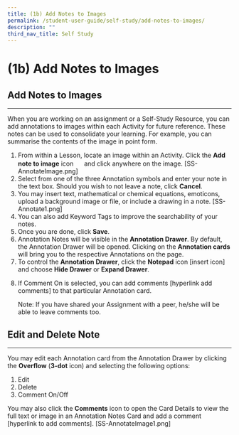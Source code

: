 ```yaml
---
title: (1b) Add Notes to Images
permalink: /student-user-guide/self-study/add-notes-to-images/
description: ""
third_nav_title: Self Study
---
```

<h1 id="-1b-add-notes-to-images">(1b) Add Notes to Images</h1>
<h2 id="-add-notes-to-images-"><strong>Add Notes to Images</strong></h2>
<hr>
<p>When you are working on an assignment or a Self-Study Resource, you can add annotations to images within each Activity for future reference. These notes can be used to consolidate your learning. For example, you can summarise the contents of the image in point form.</p>
<ol>
<li>From within a Lesson, locate an image within an Activity. Click the <strong>Add note to image</strong> icon <img style="width:1rem; display: inline;" src="/images/Icons/SS-AnnotateImage.png"> and click anywhere on the image. [SS-AnnotateImage.png]</li>
<li>Select from one of the three Annotation symbols and enter your note in the text box. Should you wish to not leave a note, click <strong>Cancel</strong>.</li>
<li>You may insert text, mathematical or chemical equations, emoticons, upload a background image or file, or include a drawing in a note. [SS-Annotate1.png]</li>
<li>You can also add Keyword Tags to improve the searchability of your notes.</li>
<li>Once you are done, click <strong>Save</strong>.</li>
<li>Annotation Notes will be visible in the <strong>Annotation Drawer</strong>. By default, the Annotation Drawer will be opened. Clicking on the <strong>Annotation cards</strong> will bring you to the respective Annotations on the page.</li>
<li>To control the <strong>Annotation Drawer</strong>, click the <strong>Notepad</strong> icon [insert icon] and choose <strong>Hide Drawer</strong> or <strong>Expand Drawer</strong>.</li>
<li><p>If Comment On is selected, you can add comments [hyperlink add comments] to that particular Annotation card. </p>
<p> Note: If you have shared your Assignment with a peer, he/she will be able to leave comments too.</p>
</li>
</ol>
<h2 id="-edit-and-delete-note-"><strong>Edit and Delete Note</strong></h2>
<hr>
<p>You may edit each Annotation card from the Annotation Drawer by clicking the <strong>Overflow</strong> (<strong>3-dot</strong> icon) and selecting the following options:</p>
<ol>
<li>Edit</li>
<li>Delete</li>
<li>Comment On/Off</li>
</ol>
<p>You may also click the <strong>Comments</strong> icon to open the Card Details to view the full text or image in an Annotation Notes Card and add a comment [hyperlink to add comments]. [SS-AnnotateImage1.png]</p>
